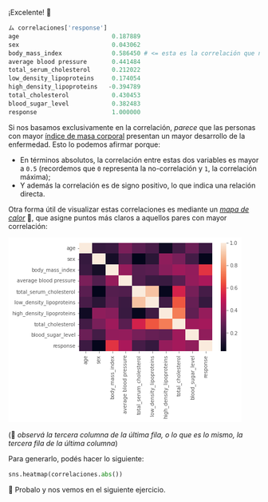 ¡Excelente! :confetti_ball: 


```python
ム correlaciones['response']
age                          0.187889
sex                          0.043062
body_mass_index              0.586450 # <= esta es la correlación que nos interesa
average blood pressure       0.441484
total_serum_cholesterol      0.212022
low_density_lipoproteins     0.174054
high_density_lipoproteins   -0.394789
total_cholesterol            0.430453
blood_sugar_level            0.382483
response                     1.000000
```

Si nos basamos exclusivamente en la correlación, _parece_ que las personas con mayor [índice de masa corporal](https://es.wikipedia.org/wiki/%C3%8Dndice_de_masa_corporal) presentan un mayor desarrollo de la enfermedad. Esto lo podemos afirmar porque: 

  * En términos absolutos, la correlación entre estas dos variables es mayor a `0.5` (recordemos que `0` representa la no-correlación y `1`, la correlación máxima); 
  * Y además la correlación es de signo positivo, lo que indica una relación directa. 

Otra forma útil de visualizar estas correlaciones es mediante un [_mapa de calor_](https://es.wikipedia.org/wiki/Mapa_de_calor) 🥵, que asigne puntos más claros a aquellos pares con mayor correlación: 

<img src="https://raw.githubusercontent.com/MumukiProject/mumuki-guia-python3-regresion-lineal/master/assets/heatmap_1672264640360.png" alt="heatmap_1672264640360.png" width="auto" height="auto">

(:eyes: _observá la tercera columna de la última fila, o lo que es lo mismo, la tercera fila de la última columna_)

Para generarlo, podés hacer lo siguiente: 

```python
sns.heatmap(correlaciones.abs())
```

:wave: Probalo y nos vemos en el siguiente ejercicio.
  